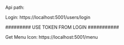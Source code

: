 Api path:

  Login: https://localhost:5001/users/login
  
  ######### USE TOKEN FROM LOGIN ###########
  
  Get Menu Icon: https://localhost:5001/menu    
